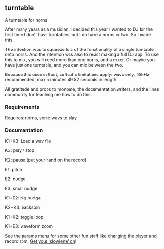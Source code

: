 ## turntable

A turntable for norns 

After many years as a musician, I decided this year I wanted to DJ for the first time.I don’t have turntables, but I do have a norns or two. So I made this.

The intention was to squeeze lots of the functionality of a single turntable onto norns. And the intention was also to resist making a full DJ app. To use this to mix, you will need more than one norns, and a mixer. Or maybe you have just one turntable, and you can mix between the two.

Because this uses softcut, softcut's limitations apply: wavs only, 48kHz recommended, max 5 minutes 49.52 seconds in length.

All gratitude and props to monome, the documentation writers, and the lines community for teaching me how to do this.

### Requirements

Requires: norns, some wavs to play

### Documentation

K1+K3: Load a wav file

K3: play / stop

K2: pause (put your hand on the record)

E1: pitch

E2: nudge

E3: small nudge

K1+E2: big nudge

K2+K3: backspin

K1+K2: toggle loop

K1+E3: waveform zoom

See the params menu for some other fun stuff like changing the player and record rpm. [Get your 'slowlene' on](https://youtube.com/watch?v=CMrfM711vXI)!
